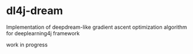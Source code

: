 # dl4j-dream

Implementation of deepdream-like gradient ascent optimization algorithm for deeplearning4j framework

work in progress
